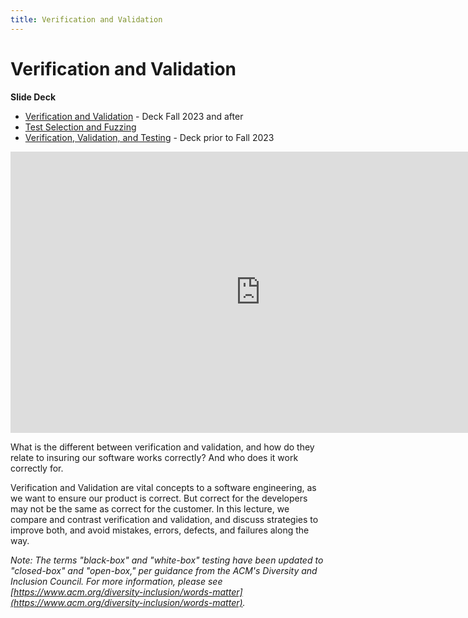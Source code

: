 ```yaml
---
title: Verification and Validation
---
```


# Verification and Validation

__Slide Deck__   
* [Verification and Validation](https://docs.google.com/presentation/d/1q7CP0WWkqKlWJDi7QTJL_mG4KETj0dpVtVv22FYiYEU/edit?usp=sharing) - Deck Fall 2023 and after
* [Test Selection and Fuzzing](https://docs.google.com/presentation/d/11JKAYnf44r4rBSxt281YoaXxsh6WAQAgKjP9BWPWFd4/edit?usp=sharing)
* [Verification, Validation, and Testing](https://docs.google.com/presentation/d/1JsEaobhSsH4mptgx4A8pYDJB61cfzDlilKycQDX7lT8/edit?usp=sharing) - Deck prior to Fall 2023

<iframe width="800" height="450" src="https://www.youtube.com/embed/zzCp6k5IcxU" frameborder="0" allow="accelerometer; autoplay; encrypted-media; gyroscope; picture-in-picture" allowfullscreen></iframe>

What is the different between verification and validation, and how do they relate to insuring our software works correctly? And who does it work correctly for.

Verification and Validation are vital concepts to a software engineering, as we want to ensure our product is correct. But correct for the developers may not be the same as correct for the customer. In this lecture, we compare and contrast verification and validation, and discuss strategies to improve both, and avoid mistakes, errors, defects, and failures along the way.

_Note: The terms "black-box" and "white-box" testing have been updated to "closed-box" and "open-box," per guidance from the ACM's Diversity and Inclusion Council.  For more information, please see [https://www.acm.org/diversity-inclusion/words-matter](https://www.acm.org/diversity-inclusion/words-matter)._